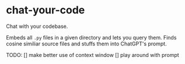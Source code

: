 # chat-your-code

Chat with your codebase.

Embeds all `.py` files in a given directory and lets you query them.
Finds cosine similiar source files and stuffs them into ChatGPT's prompt.


TODO:
[] make better use of context window
[] play around with prompt
